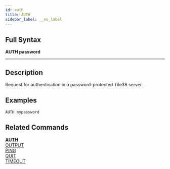```yaml
---
id: auth
title: AUTH
sidebar_label: __no_label
---
```


## Full Syntax

**AUTH password**

---

## Description

Request for authentication in a password-protected Tile38 server. 


## Examples

```tile38-cli
AUTH mypassword
```

## Related Commands

**[AUTH](../commands/auth.md)**<br>
[OUTPUT](../commands/output.md)<br>
[PING](../commands/ping.md)<br>
[QUIT](../commands/quit.md)<br>
[TIMEOUT](../commands/timeout.md)<br>
